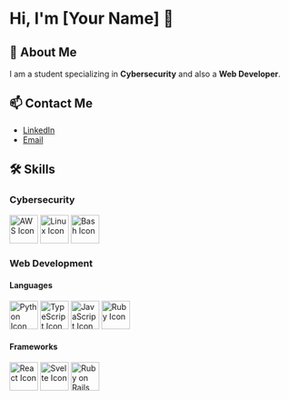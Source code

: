 # Hi, I'm [Your Name] 👋

## 🚀 About Me

I am a student specializing in **Cybersecurity** and also a **Web Developer**.

## 📫 Contact Me

- [LinkedIn](https://www.linkedin.com/in/julien-diet)
- [Email](mailto:juliendiet7@gmail.com)

## 🛠️ Skills

### Cybersecurity
<img src="https://upload.wikimedia.org/wikipedia/commons/9/93/Amazon_Web_Services_Logo.svg" alt="AWS Icon" width="50" height="50"/> <img src="https://upload.wikimedia.org/wikipedia/commons/a/af/Tux.png" alt="Linux Icon" width="50" height="50"/> <img src="https://upload.wikimedia.org/wikipedia/commons/4/4b/Bash_Logo_Colored.svg" alt="Bash Icon" width="50" height="50"/> 

### Web Development
#### Languages
<img src="https://upload.wikimedia.org/wikipedia/commons/c/c3/Python-logo-notext.svg" alt="Python Icon" width="50" height="50"/> <img src="https://upload.wikimedia.org/wikipedia/commons/4/4c/Typescript_logo_2020.svg" alt="TypeScript Icon" width="50" height="50"/> <img src="https://upload.wikimedia.org/wikipedia/commons/6/6a/JavaScript-logo.png" alt="JavaScript Icon" width="50" height="50"/> <img src="https://upload.wikimedia.org/wikipedia/commons/7/73/Ruby_logo.svg" alt="Ruby Icon" width="50" height="50"/> 

#### Frameworks
<img src="https://upload.wikimedia.org/wikipedia/commons/a/a7/React-icon.svg" alt="React Icon" width="50" height="50"/> <img src="https://upload.wikimedia.org/wikipedia/commons/1/1b/Svelte_Logo.svg" alt="Svelte Icon" width="50" height="50"/> <img src="https://upload.wikimedia.org/wikipedia/commons/6/62/Ruby_On_Rails_Logo.svg" alt="Ruby on Rails Icon" width="50" height="50"/> 

